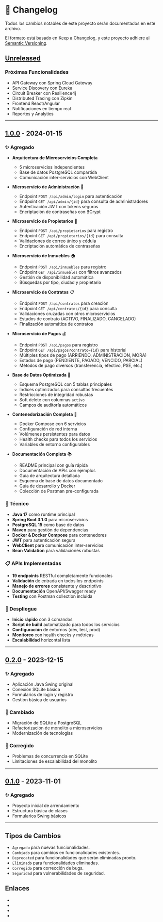# 📝 Changelog

Todos los cambios notables de este proyecto serán documentados en este archivo.

El formato está basado en [Keep a Changelog](https://keepachangelog.com/es/1.0.0/),
y este proyecto adhiere al [Semantic Versioning](https://semver.org/spec/v2.0.0.html).

## [Unreleased]

### Próximas Funcionalidades
- API Gateway con Spring Cloud Gateway
- Service Discovery con Eureka
- Circuit Breaker con Resilience4j
- Distributed Tracing con Zipkin
- Frontend React/Angular
- Notificaciones en tiempo real
- Reportes y Analytics

---

## [1.0.0] - 2024-01-15

### ✨ Agregado
- **Arquitectura de Microservicios Completa**
  - 5 microservicios independientes
  - Base de datos PostgreSQL compartida
  - Comunicación inter-servicios con WebClient

- **Microservicio de Administración** 🔐
  - Endpoint `POST /api/admin/login` para autenticación
  - Endpoint `GET /api/admin/{id}` para consulta de administradores
  - Autenticación JWT con tokens seguros
  - Encriptación de contraseñas con BCrypt

- **Microservicio de Propietarios** 👤
  - Endpoint `POST /api/propietarios` para registro
  - Endpoint `GET /api/propietarios/{id}` para consulta
  - Validaciones de correo único y cédula
  - Encriptación automática de contraseñas

- **Microservicio de Inmuebles** 🏠
  - Endpoint `POST /api/inmuebles` para registro
  - Endpoint `GET /api/inmuebles` con filtros avanzados
  - Gestión de disponibilidad automática
  - Búsquedas por tipo, ciudad y propietario

- **Microservicio de Contratos** 📋
  - Endpoint `POST /api/contratos` para creación
  - Endpoint `GET /api/contratos/{id}` para consulta
  - Validaciones cruzadas con otros microservicios
  - Estados de contrato (ACTIVO, FINALIZADO, CANCELADO)
  - Finalización automática de contratos

- **Microservicio de Pagos** 💰
  - Endpoint `POST /api/pagos` para registro
  - Endpoint `GET /api/pagos?contrato={id}` para historial
  - Múltiples tipos de pago (ARRIENDO, ADMINISTRACION, MORA)
  - Estados de pago (PENDIENTE, PAGADO, VENCIDO, PARCIAL)
  - Métodos de pago diversos (transferencia, efectivo, PSE, etc.)

- **Base de Datos Optimizada** 💾
  - Esquema PostgreSQL con 5 tablas principales
  - Índices optimizados para consultas frecuentes
  - Restricciones de integridad robustas
  - Soft delete con columnas `activo`
  - Campos de auditoría automáticos

- **Contenedorización Completa** 🐳
  - Docker Compose con 6 servicios
  - Configuración de red interna
  - Volúmenes persistentes para datos
  - Health checks para todos los servicios
  - Variables de entorno configurables

- **Documentación Completa** 📚
  - README principal con guía rápida
  - Documentación de APIs con ejemplos
  - Guía de arquitectura detallada
  - Esquema de base de datos documentado
  - Guía de desarrollo y Docker
  - Colección de Postman pre-configurada

### 🔧 Técnico
- **Java 17** como runtime principal
- **Spring Boot 3.1.0** para microservicios
- **PostgreSQL 15** como base de datos
- **Maven** para gestión de dependencias
- **Docker & Docker Compose** para contenedores
- **JWT** para autenticación segura
- **WebClient** para comunicación inter-servicios
- **Bean Validation** para validaciones robustas

### 📋 APIs Implementadas
- **19 endpoints** RESTful completamente funcionales
- **Validación** de entrada en todos los endpoints
- **Manejo de errores** consistente y descriptivo
- **Documentación** OpenAPI/Swagger ready
- **Testing** con Postman collection incluida

### 🚀 Despliegue
- **Inicio rápido** con 3 comandos
- **Script de build** automatizado para todos los servicios
- **Configuración** de entornos (dev, test, prod)
- **Monitoreo** con health checks y métricas
- **Escalabilidad** horizontal lista

---

## [0.2.0] - 2023-12-15

### ✨ Agregado
- Aplicación Java Swing original
- Conexión SQLite básica
- Formularios de login y registro
- Gestión básica de usuarios

### 🔧 Cambiado
- Migración de SQLite a PostgreSQL
- Refactorización de monolito a microservicios
- Modernización de tecnologías

### 🐛 Corregido
- Problemas de concurrencia en SQLite
- Limitaciones de escalabilidad del monolito

---

## [0.1.0] - 2023-11-01

### ✨ Agregado
- Proyecto inicial de arrendamiento
- Estructura básica de clases
- Formularios Swing básicos

---

## Tipos de Cambios

- `Agregado` para nuevas funcionalidades.
- `Cambiado` para cambios en funcionalidades existentes.
- `Deprecated` para funcionalidades que serán eliminadas pronto.
- `Eliminado` para funcionalidades eliminadas.
- `Corregido` para corrección de bugs.
- `Seguridad` para vulnerabilidades de seguridad.

## Enlaces

- [Unreleased]: https://github.com/tu-usuario/arrendamiento/compare/v1.0.0...HEAD
- [1.0.0]: https://github.com/tu-usuario/arrendamiento/compare/v0.2.0...v1.0.0
- [0.2.0]: https://github.com/tu-usuario/arrendamiento/compare/v0.1.0...v0.2.0
- [0.1.0]: https://github.com/tu-usuario/arrendamiento/releases/tag/v0.1.0
